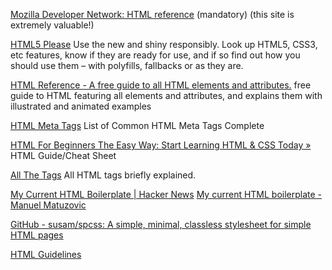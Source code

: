 
[Mozilla Developer Network: HTML reference](https://developer.mozilla.org/en/docs/Web/HTML/Element)
(mandatory)
(this site is extremely valuable!)

[HTML5 Please](http://html5please.com/)
Use the new and shiny responsibly.
Look up HTML5, CSS3, etc features, know if they are ready for use, and if so find out how you should use them – with polyfills, fallbacks or as they are.

[HTML Reference - A free guide to all HTML elements and attributes.](https://htmlreference.io/)
free guide to HTML featuring all elements and attributes, and explains them with illustrated and animated examples

[HTML Meta Tags](https://gist.github.com/lancejpollard/1978404)
List of Common HTML Meta Tags Complete

[HTML For Beginners The Easy Way: Start Learning HTML & CSS Today »](https://html.com/)
HTML Guide/Cheat Sheet

[All The Tags](https://allthetags.com/)
All HTML tags briefly explained.

[My Current HTML Boilerplate | Hacker News](https://news.ycombinator.com/item?id=26952557)
[My current HTML boilerplate - Manuel Matuzovic](https://www.matuzo.at/blog/html-boilerplate/)

[GitHub - susam/spcss: A simple, minimal, classless stylesheet for simple HTML pages](https://github.com/susam/spcss)

[HTML Guidelines](https://github.com/xfiveco/html-coding-standards)
